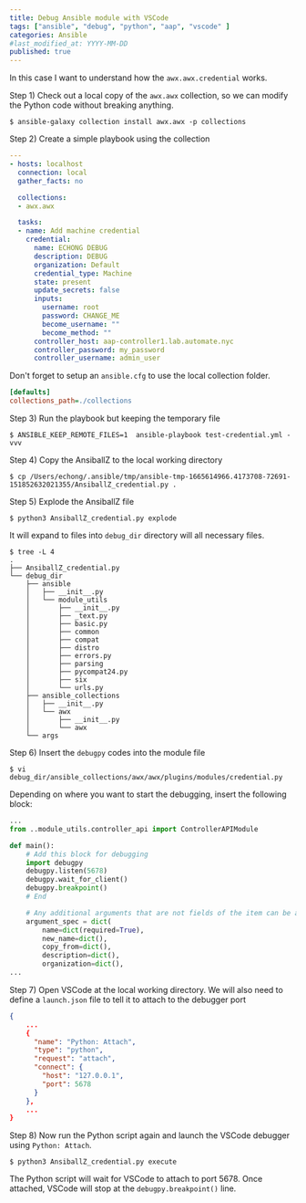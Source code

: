 ```yaml
---
title: Debug Ansible module with VSCode
tags: ["ansible", "debug", "python", "aap", "vscode" ]
categories: Ansible
#last_modified_at: YYYY-MM-DD
published: true
---
```


In this case I want to understand how the `awx.awx.credential` works. 

Step 1) Check out a local copy of the `awx.awx` collection, so we can modify the Python code without breaking anything.

```shell
$ ansible-galaxy collection install awx.awx -p collections
```
Step 2) Create a simple playbook using the collection

```yaml
---
- hosts: localhost
  connection: local
  gather_facts: no

  collections:
  - awx.awx

  tasks:
  - name: Add machine credential
    credential:
      name: ECHONG DEBUG
      description: DEBUG
      organization: Default
      credential_type: Machine
      state: present
      update_secrets: false
      inputs:
        username: root
        password: CHANGE_ME
        become_username: ""
        become_method: ""
      controller_host: aap-controller1.lab.automate.nyc
      controller_password: my_password
      controller_username: admin_user
```
Don't forget to setup an `ansible.cfg` to use the local collection folder.
```ini
[defaults]
collections_path=./collections
```

Step 3) Run the playbook but keeping the temporary file
```shell
$ ANSIBLE_KEEP_REMOTE_FILES=1  ansible-playbook test-credential.yml -vvv
```

Step 4) Copy the AnsiballZ to the local working directory
```shell
$ cp /Users/echong/.ansible/tmp/ansible-tmp-1665614966.4173708-72691-151852632021355/AnsiballZ_credential.py .
```

Step 5) Explode the AnsiballZ file
```shell
$ python3 AnsiballZ_credential.py explode
```
It will expand to files into `debug_dir` directory will all necessary files.
```shell
$ tree -L 4
.
├── AnsiballZ_credential.py
└── debug_dir
    ├── ansible
    │   ├── __init__.py
    │   └── module_utils
    │       ├── __init__.py
    │       ├── _text.py
    │       ├── basic.py
    │       ├── common
    │       ├── compat
    │       ├── distro
    │       ├── errors.py
    │       ├── parsing
    │       ├── pycompat24.py
    │       ├── six
    │       └── urls.py
    ├── ansible_collections
    │   ├── __init__.py
    │   └── awx
    │       ├── __init__.py
    │       └── awx
    └── args
```

Step 6) Insert the `debugpy` codes into the module file
```shell
$ vi debug_dir/ansible_collections/awx/awx/plugins/modules/credential.py
```
Depending on where you want to start the debugging, insert the following block:
```python
...
from ..module_utils.controller_api import ControllerAPIModule

def main():
    # Add this block for debugging
    import debugpy
    debugpy.listen(5678)
    debugpy.wait_for_client()
    debugpy.breakpoint()
    # End 

    # Any additional arguments that are not fields of the item can be added here
    argument_spec = dict(
        name=dict(required=True),
        new_name=dict(),
        copy_from=dict(),
        description=dict(),
        organization=dict(),
...
```

Step 7) Open VSCode at the local working directory.  We will also need to define a `launch.json` file to tell it to attach to the debugger port
```json
{
    ...
    {
      "name": "Python: Attach",
      "type": "python",
      "request": "attach",
      "connect": {
        "host": "127.0.0.1",
        "port": 5678
      }
    },
    ...
}
```

Step 8) Now run the Python script again and launch the VSCode debugger using `Python: Attach`.
```shell
$ python3 AnsiballZ_credential.py execute
```
The Python script will wait for VSCode to attach to port 5678.  Once attached, VSCode will stop at the `debugpy.breakpoint()` line.
